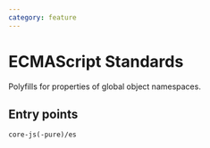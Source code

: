 ```yaml
---
category: feature
---
```


# ECMAScript Standards

Polyfills for properties of global object namespaces.

## Entry points

```
core-js(-pure)/es
```

<AutoCatalog />
